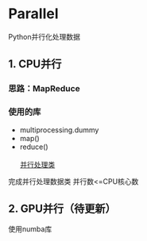 # Parallel
Python并行化处理数据
## 1. CPU并行

### 思路：MapReduce

### 使用的库
* multiprocessing.dummy
* map()
* reduce()<br><br>
[并行处理类](https://github.com/naughtybabyfirst/Parallel/blob/main/Python%E5%A4%9A%E7%BA%BF%E7%A8%8B%E5%B9%B6%E8%A1%8C%E5%A4%84%E7%90%86%E6%95%B0%E6%8D%AE.py)

完成并行处理数据类
并行数<=CPU核心数

## 2. GPU并行（待更新）
使用numba库
